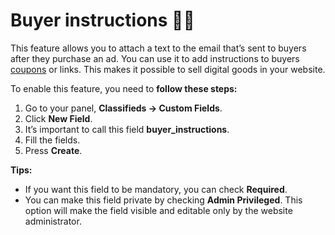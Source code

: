 # Buyer instructions  👨‍🏫


This feature allows you to attach a text to the email that’s sent to buyers after they purchase an ad. You can use it to add instructions to buyers  [coupons](https://github.com/yclas/guides/blob/master/docs/Classifieds-coupon-system.md) or links. This makes it possible to sell digital goods in your website.

To enable this feature, you need to  **follow these steps:**

1.  Go to your panel,  **Classifieds -> Custom Fields**.
2.  Click  **New Field**.
3.  It’s important to call this field  **buyer_instructions**.
4.  Fill the fields.
5.  Press  **Create**.


**Tips:**

-   If you want this field to be mandatory, you can check  **Required**.
-   You can make this field private by checking  **Admin Privileged**. This option will make the field visible and editable only by the website administrator.

  

